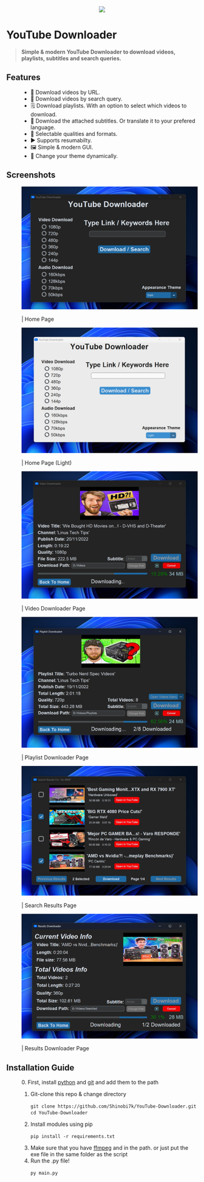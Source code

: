 <div align="center">
<img src = "YDICO.ico" width = 200></img>
</div>
<h1><b>YouTube Downloader</b></h1>
<!-- for github badges (buttons) https://shields.io/ -->

> <p><b>Simple & modern YouTube Downloader to download videos, playlists, subtitles and search queries.</p></b>

<dl>
<dt><h2>Features</h2></dt>
<dd>
<ul>
<li>🔗 Download videos by URL.</li>
<li>🔎 Download videos by search query.</li>
<li>🗒️ Download playlists. With an option to select which videos to download.</li>
<li>💬 Download the attached subtitles. Or translate it to your prefered language.</li>
<li>🔖 Selectable qualities and formats.</li>
<li>▶️ Supports resumabilty.</li>
<li>🖼️ Simple & modern GUI.</li>
<li>🌃 Change your theme dynamically.</li>
</ul>
</dd>
</dl>

<dl>
<dt><h2>Screenshots</h2></dt>
<dd>
<img src = "imgs/home_dark.jpg"></img>
<p>| Home Page</p>
</dd>
<dd>
<img src = "imgs/home_light.jpg"></img>
<p>| Home Page (Light)</p>
</dd>
<dd>
<img src = "imgs/video_downloader.jpg"></img>
<p>| Video Downloader Page</p>
</dd>
<dd>
<img src = "imgs/playlist_downloader.jpg"></img>
<p>| Playlist Downloader Page</p>
</dd>
<dd>
<img src = "imgs/search_results.jpg"></img>
<p>| Search Results Page</p>
</dd>
<dd>
<img src = "imgs/results_downloader.jpg"></img>
<p>| Results Downloader Page</p>
</dd>
</dl>

<dl>
<dt><h2>Installation Guide</h2></dt>
<dd>
<p>0. First, install <a href = "https://www.python.org/downloads/">python</a> and <a href = "https://git-scm.com/downloads">git</a> and add them to the path</p>
<ol>
<li>Git-clone this repo & change directory</li>

```git clone https://github.com/Shinobi7k/YouTube-Downloader.git```
<br>
```cd YouTube-Downloader```

<li>Install modules using pip</li>

```pip install -r requirements.txt```

<li>Make sure that you have <a href = "https://ffmpeg.org/download.html">ffmpeg</a> and in the path. or just put the exe file in the same folder as the script</li>

<li>Run the .py file!</li>

```py main.py```
<ol>
</dd>
</dl>
